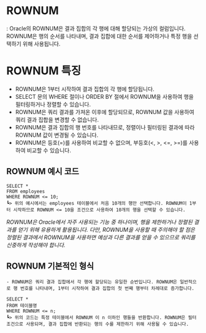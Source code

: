 # ROWNUM
: Oracle의 ROWNUM은 결과 집합의 각 행에 대해 할당되는 가상의 컬럼입니다. ROWNUM은 행의 순서를 나타내며, 결과 집합에 대한 순서를 제어하거나 특정 행을 선택하기 위해 사용됩니다.

# ROWNUM 특징
+ ROWNUM은 1부터 시작하여 결과 집합의 각 행에 할당됩니다.
+ SELECT 문의 WHERE 절이나 ORDER BY 절에서 ROWNUM을 사용하여 행을 필터링하거나 정렬할 수 있습니다.
+ ROWNUM은 쿼리 결과를 가져온 이후에 할당되므로, ROWNUM 값을 사용하여 쿼리 결과 집합을 변경할 수 없습니다.
+ ROWNUM은 결과 집합의 행 번호를 나타내므로, 정렬이나 필터링된 결과에 따라 ROWNUM 값이 변경될 수 있습니다.
+ ROWNUM은 등호(=)를 사용하여 비교할 수 없으며, 부등호(<, >, <=, >=)를 사용하여 비교할 수 있습니다.

## ROWNUM 예시 코드
    SELECT *
    FROM employees
    WHERE ROWNUM <= 10;
    ┗> 위의 예시에서는 employees 테이블에서 처음 10개의 행만 선택합니다. ROWNUM이 1부터 시작하므로 ROWNUM <= 10을 조건으로 사용하여 10개의 행을 선택할 수 있습니다.

*ROWNUM은 Oracle에서 자주 사용되는 기능 중 하나이며, 행을 제한하거나 정렬된 결과를 얻기 위해 유용하게 활용됩니다. 다만, ROWNUM을 사용할 때 주의해야 할 점은 정렬된 결과에서 ROWNUM을 사용하면 예상과 다른 결과를 얻을 수 있으므로 쿼리를 신중하게 작성해야 합니다.*

## ROWNUM 기본적인 형식
    - ROWNUM은 쿼리 결과 집합에서 각 행에 할당되는 유일한 순번입니다. ROWNUM은 일반적으로 행 번호를 나타내며, 1부터 시작하여 결과 집합의 첫 번째 행부터 차례대로 증가합니다.

    SELECT *
    FROM 테이블명
    WHERE ROWNUM <= n;
    ┗> 위의 코드는 특정 테이블에서 ROWNUM 이 n 이하인 행들을 반환합니다. ROWNUM은 필터 조건으로 사용되며, 결과 집합에 반환되는 행의 수를 제한하기 위해 사용될 수 있습니다.